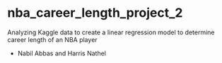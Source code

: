 # nba_career_length_project_2
Analyzing Kaggle data to create a linear regression model to determine career length of an NBA player

- Nabil Abbas and Harris Nathel
